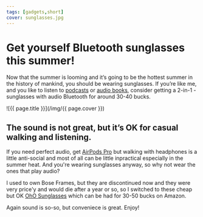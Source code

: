 ```yaml
---
tags: [gadgets,short]
cover: sunglasses.jpg
---
```


# Get yourself Bluetooth sunglasses this summer!

Now that the summer is looming and it’s going to be the hottest summer in the history of mankind, you should be wearing sunglasses. If you’re like me, and you like to listen to [podcasts](/guest) or [audio books](/books), consider getting a 2-in-1 - sunglasses with audio Bluetooth for around 30-40 bucks.

<!--More-->

![{{ page.title }}](/img/{{ page.cover }})

## The sound is not great, but it’s OK for casual walking and listening.

If you need perfect audio, get [AirPods Pro](/airpodspro) but walking with headphones is a little anti-social and most of all can be little inpractical especially in the summer heat. And you're wearing sunglasses anyway, so why not wear the ones that play audio?

I used to own Bose Frames, but they are discontinued now and they were very price'y and would die after a year or so, so I switched to these cheap but OK [OhO Sunglasses][a] which can be had for 30-50 bucks on Amazon.

Again sound is so-so, but conveniece is great. Enjoy!


[a]: https://www.amazon.com/dp/B09TQKMC2Z/?tag=sliwinski-20
[n]: https://michael.gratis/nozbe